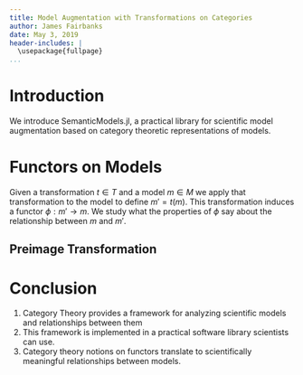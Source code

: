 ```yaml
---
title: Model Augmentation with Transformations on Categories
author: James Fairbanks
date: May 3, 2019
header-includes: |
  \usepackage{fullpage}
...
```


# Introduction
We introduce SemanticModels.jl, a practical library for scientific model augmentation based on category theoretic representations of models.


# Functors on Models

Given a transformation $t\in T$ and a model $m\in M$ we apply that transformation to the model to define $m' = t(m)$. This transformation induces a functor $\phi: m' \to m$. We study what the properties of $\phi$ say about the relationship between $m$ and $m'$.

## Preimage Transformation

# Conclusion

1. Category Theory provides a framework for analyzing scientific models and relationships between them
2. This framework is implemented in a practical software library scientists can use.
3. Category theory notions on functors translate to scientifically meaningful relationships between models.
